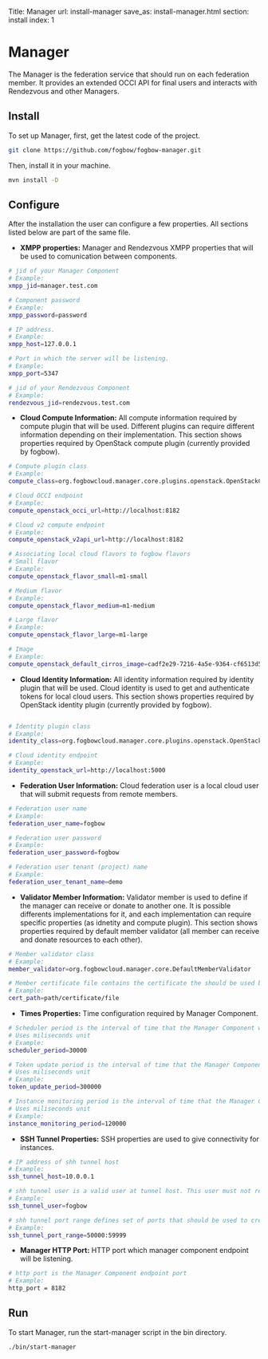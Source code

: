 Title: Manager
url: install-manager
save_as: install-manager.html
section: install
index: 1

# Manager

The Manager is the federation service that should run on each federation member. It provides an extended OCCI API for final users and interacts with Rendezvous and other Managers.  

## Install
To set up Manager, first, get the latest code of the project.
```bash
git clone https://github.com/fogbow/fogbow-manager.git
```
Then, install it in your machine.
```bash
mvn install -D
```

## Configure
After the installation the user can configure a few properties. All sections listed below are part of the same file.

* **XMPP properties:** Manager and Rendezvous XMPP properties that will be used to comunication between components.  

```bash
# jid of your Manager Component
# Example:
xmpp_jid=manager.test.com

# Component password
# Example:
xmpp_password=password

# IP address.
# Example:
xmpp_host=127.0.0.1

# Port in which the server will be listening.
# Example:
xmpp_port=5347

# jid of your Rendezvous Component
# Example:
rendezvous_jid=rendezvous.test.com
```

* **Cloud Compute Information:** All compute information required by compute plugin that will be used. Different plugins can require different information depending on their implementation. This section shows properties required by OpenStack compute plugin (currently provided by fogbow).

```bash
# Compute plugin class
# Example:
compute_class=org.fogbowcloud.manager.core.plugins.openstack.OpenStackComputePlugin

# Cloud OCCI endpoint
# Example:
compute_openstack_occi_url=http://localhost:8182

# Cloud v2 compute endpoint
# Example:
compute_openstack_v2api_url=http://localhost:8182

# Associating local cloud flavors to fogbow flavors
# Small flavor
# Example:
compute_openstack_flavor_small=m1-small

# Medium flavor
# Example:
compute_openstack_flavor_medium=m1-medium

# Large flavor
# Example:
compute_openstack_flavor_large=m1-large

# Image
# Example:
compute_openstack_default_cirros_image=cadf2e29-7216-4a5e-9364-cf6513d5f1fd
```

* **Cloud Identity Information:** All identity information required by identity plugin that will be used. Cloud identity is used to get and authenticate tokens for local cloud users. This section shows properties required by OpenStack identity plugin (currently provided by fogbow). 

```bash

# Identity plugin class
# Example:
identity_class=org.fogbowcloud.manager.core.plugins.openstack.OpenStackIdentityPlugin

# Cloud identity endpoint
# Example:
identity_openstack_url=http://localhost:5000
```

* **Federation User Information:** Cloud federation user is a local cloud user that will submit requests from remote members.

```bash
# Federation user name
# Example:
federation_user_name=fogbow

# Federation user password
# Example:
federation_user_password=fogbow

# Federation user tenant (project) name
# Example:
federation_user_tenant_name=demo
```

* **Validator Member Information:** Validator member is used to define if the manager can receive or donate to another one. It is possible differents implementations for it, and each implementation can require specific properties (as idnetity and compute plugin). This section shows properties required by default member validator (all member can receive and donate resources to each other).

```bash
# Member validator class
# Example:
member_validator=org.fogbowcloud.manager.core.DefaultMemberValidator

# Member certificate file contains the certificate the should be used by the manager 
# Example:
cert_path=path/certificate/file
```

* **Times Properties:** Time configuration required by Manager Component.

```bash
# Scheduler period is the interval of time that the Manager Component will periodicaly submit requests that are not fulfilled yet
# Uses miliseconds unit
# Example:
scheduler_period=30000

# Token update period is the interval of time that the Manager Component will check if it is needed to get new token for requests and get it if yes
# Uses miliseconds unit
# Example:
token_update_period=300000

# Instance monitoring period is the interval of time that the Manager Component will check if the request's instance still exists. If not, the manager will update request state according to request's attributes
# Uses miliseconds unit
# Example:
instance_monitoring_period=120000
```

* **SSH Tunnel Properties:** SSH properties are used to give connectivity for instances.

```bash
# IP address of shh tunnel host
# Example:
ssh_tunnel_host=10.0.0.1

# shh tunnel user is a valid user at tunnel host. This user must not requere password
# Example:
ssh_tunnel_user=fogbow

# shh tunnel port range defines set of ports that should be used to create reverse tunnels to the instances
# Example:
ssh_tunnel_port_range=50000:59999
```

* **Manager HTTP Port:** HTTP port which manager component endpoint will be listening.

```bash
# http port is the Manager Component endpoint port
# Example:
http_port = 8182

```
## Run
To start Manager, run the start-manager script in the bin directory.

```bash
./bin/start-manager
```
